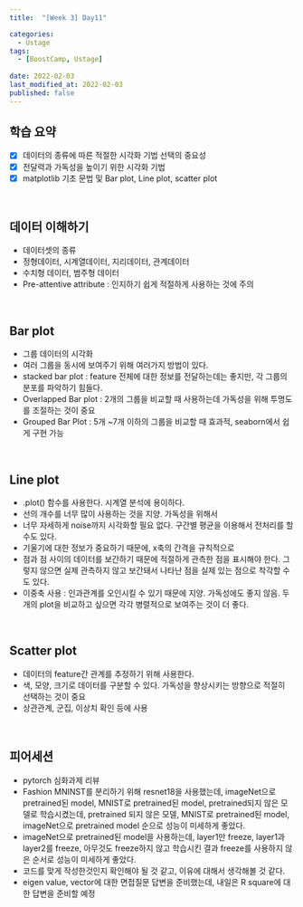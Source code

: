 ```yaml
---
title:  "[Week 3] Day11"

categories:
  - Ustage
tags:
  - [BoostCamp, Ustage]
 
date: 2022-02-03
last_modified_at: 2022-02-03
published: false
---
```


## 학습 요약

- [x] 데이터의 종류에 따른 적절한 시각화 기법 선택의 중요성
- [x] 전달력과 가독성을 높이기 위한 시각화 기법
- [x] matplotlib 기초 문법 및 Bar plot, Line plot, scatter plot

<br>

## 데이터 이해하기

* 데이터셋의 종류
* 정형데이터, 시계열데이터, 지리데이터, 관계데이터
* 수치형 데이터, 범주형 데이터
* Pre-attentive attribute : 인지하기 쉽게 적절하게 사용하는 것에 주의

<br>

## Bar plot

* 그룹 데이터의 시각화
* 여러 그룹을 동시에 보여주기 위해 여러가지 방법이 있다.
* stacked bar plot : feature 전체에 대한 정보를 전달하는데는 좋지만, 각 그룹의 분포를 파악하기 힘들다.
* Overlapped Bar plot : 2개의 그룹을 비교할 때 사용하는데 가독성을 위해 투명도를 조절하는 것이 중요
* Grouped Bar Plot :  5개 ~7개 이하의 그룹을 비교할 때 효과적, seaborn에서 쉽게 구현 가능

<br>

## Line plot

* .plot() 함수를 사용한다. 시계열 분석에 용이하다.
* 선의 개수를 너무 많이 사용하는 것을 지양. 가독성을 위해서
* 너무 자세하게 noise까지 시각화할 필요 없다. 구간별 평균을 이용해서 전처리를 할 수도 있다.
* 기울기에 대한 정보가 중요하기 때문에, x축의 간격을 규칙적으로
* 점과 점 사이의 데이터를 보간하기 때문에 적절하게 관측한 점을 표시해야 한다. 그렇지 않으면 실제 관측하지 않고 보간돼서 나타난 점을 실제 있는 점으로 착각할 수도 있다.
* 이중축 사용 : 인과관계를 오인시킬 수 있기 때문에 지양. 가독성에도 좋지 않음. 두개의 plot을 비교하고 싶으면 각각 병렬적으로 보여주는 것이 더 좋다.

<br>

## Scatter plot

* 데이터의 feature간 관계를 추정하기 위해 사용한다.
* 색, 모양, 크기로 데이터를 구분할 수 있다. 가독성을 향상시키는 방향으로 적절히 선택하는 것이 중요
* 상관관계, 군집, 이상치 확인 등에 사용

<br>

## 피어세션

* pytorch 심화과제 리뷰
* Fashion MNINST를 분리하기 위해 resnet18을 사용했는데, imageNet으로 pretrained된 model, MNIST로 pretrained된 model, pretrained되지 않은 모델로 학습시켰는데, pretrained 되지 않은 모델, MNIST로 pretrained된 model, imageNet으로 pretrained model 순으로 성능이 미세하게 좋았다.
* imageNet으로 pretrained된 model을 사용하는데, layer1만 freeze, layer1과 layer2를 freeze, 아무것도 freeze하지 않고 학습시킨 결과 freeze를 사용하지 않은 순서로 성능이 미세하게 좋았다.
* 코드를 맞게 작성한것인지 확인해야 될 것 같고, 이유에 대해서 생각해볼 것 같다.
* eigen value, vector에 대한 면접질문 답변을 준비했는데, 내일은 R square에 대한 답변을 준비할 예정
